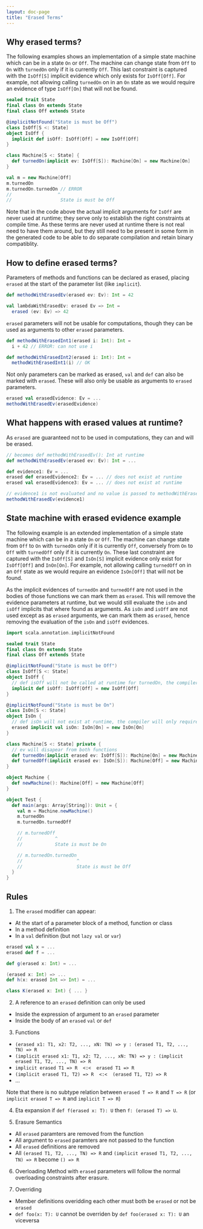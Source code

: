 ```yaml
---
layout: doc-page
title: "Erased Terms"
---
```


Why erased terms?
----------------------
The following examples shows an implementation of a simple state machine which can be in a state `On` or `Off`.
The machine can change state from `Off` to `On` with `turnedOn` only if it is currently `Off`. This last constraint is
captured with the `IsOff[S]` implicit evidence which only exists for `IsOff[Off]`.
For example, not allowing calling `turnedOn` on in an `On` state as we would require an evidence of type `IsOff[On]` that will not be found.

```scala
sealed trait State
final class On extends State
final class Off extends State

@implicitNotFound("State is must be Off")
class IsOff[S <: State]
object IsOff {
  implicit def isOff: IsOff[Off] = new IsOff[Off]
}

class Machine[S <: State] {
  def turnedOn(implicit ev: IsOff[S]): Machine[On] = new Machine[On]
}

val m = new Machine[Off]
m.turnedOn
m.turnedOn.turnedOn // ERROR
//                 ^
//                  State is must be Off
```

Note that in the code above the actual implicit arguments for `IsOff` are never used at runtime; they serve only to establish the right constraints at compile time.
As these terms are never used at runtime there is not real need to have them around, but they still need to be
present in some form in the generated code to be able to do separate compilation and retain binary compatiblity.

How to define erased terms?
-------------------------------
Parameters of methods and functions can be declared as erased, placing `erased` at the start of the parameter list (like `implicit`).

```scala
def methodWithErasedEv(erased ev: Ev): Int = 42

val lambdaWithErasedEv: erased Ev => Int =
  erased (ev: Ev) => 42
```

`erased` parameters will not be usable for computations, though they can be used as arguments to other `erased` parameters.

```scala
def methodWithErasedInt1(erased i: Int): Int =
  i + 42 // ERROR: can not use i

def methodWithErasedInt2(erased i: Int): Int =
  methodWithErasedInt1(i) // OK
```

Not only parameters can be marked as erased, `val` and `def` can also be marked with `erased`. These will also only be usable as arguments to `erased` parameters.

```scala
erased val erasedEvidence: Ev = ...
methodWithErasedEv(erasedEvidence)
```

What happens with erased values at runtime?
-------------------------------------------
As `erased` are guaranteed not to be used in computations, they can and will be erased.

```scala
// becomes def methodWithErasedEv(): Int at runtime
def methodWithErasedEv(erased ev: Ev): Int = ...

def evidence1: Ev = ...
erased def erasedEvidence2: Ev = ... // does not exist at runtime
erased val erasedEvidence3: Ev = ... // does not exist at runtime

// evidence1 is not evaluated and no value is passed to methodWithErasedEv
methodWithErasedEv(evidence1)
```

State machine with erased evidence example
------------------------------------------
The following example is an extended implementation of a simple state machine which can be in a state `On` or `Off`.
The machine can change state from `Off` to `On` with `turnedOn` only if it is currently `Off`, 
conversely from `On` to `Off` with `turnedOff` only if it is currently `On`. These last constraint are
captured with the `IsOff[S]` and `IsOn[S]` implicit evidence only exist for `IsOff[Off]` and `InOn[On]`. 
For example, not allowing calling `turnedOff` on in an `Off` state as we would require an evidence `IsOn[Off]` 
that will not be found.

As the implicit evidences of `turnedOn` and `turnedOff` are not used in the bodies of those functions 
we can mark them as `erased`. This will remove the evidence parameters at runtime, but we would still
evaluate the `isOn` and `isOff` implicits that where found as arguments.
As `isOn` and `isOff` are not used except as as `erased` arguments, we can mark them as `erased`, hence
removing the evaluation of the `isOn` and `isOff` evidences.

```scala
import scala.annotation.implicitNotFound

sealed trait State
final class On extends State
final class Off extends State

@implicitNotFound("State is must be Off")
class IsOff[S <: State]
object IsOff {
  // def isOff will not be called at runtime for turnedOn, the compiler will only require that this evidence exists
  implicit def isOff: IsOff[Off] = new IsOff[Off]
}

@implicitNotFound("State is must be On")
class IsOn[S <: State]
object IsOn {
  // def isOn will not exist at runtime, the compiler will only require that this evidence exists at compile time
  erased implicit val isOn: IsOn[On] = new IsOn[On]
}

class Machine[S <: State] private {
  // ev will disapear from both functions
  def turnedOn(implicit erased ev: IsOff[S]): Machine[On] = new Machine[On]
  def turnedOff(implicit erased ev: IsOn[S]): Machine[Off] = new Machine[Off]
}

object Machine {
  def newMachine(): Machine[Off] = new Machine[Off]
}

object Test {
  def main(args: Array[String]): Unit = {
    val m = Machine.newMachine()
    m.turnedOn
    m.turnedOn.turnedOff

    // m.turnedOff
    //            ^
    //            State is must be On

    // m.turnedOn.turnedOn
    //                    ^
    //                    State is must be Off
  }
}
```


Rules
-----

1) The `erased` modifier can appear:
* At the start of a parameter block of a method, function or class
* In a method definition
* In a `val` definition (but not `lazy val` or `var`)

```scala
erased val x = ...
erased def f = ...

def g(erased x: Int) = ...

(erased x: Int) => ...
def h(x: erased Int => Int) = ...

class K(erased x: Int) { ... }
```

2) A reference to an `erased` definition can only be used
* Inside the expression of argument to an `erased` parameter
* Inside the body of an `erased` `val` or `def`

3) Functions
* `(erased x1: T1, x2: T2, ..., xN: TN) => y : (erased T1, T2, ..., TN) => R`
* `(implicit erased x1: T1, x2: T2, ..., xN: TN) => y : (implicit erased T1, T2, ..., TN) => R`
* `implicit erased T1 => R  <:<  erased T1 => R`
* `(implicit erased T1, T2) => R  <:<  (erased T1, T2) => R`
*  ...

Note that there is no subtype relation between `erased T => R` and `T => R` (or `implicit erased T => R` and `implicit T => R`)

4) Eta expansion
if `def f(erased x: T): U` then `f: (erased T) => U`.


5) Erasure Semantics
* All `erased` paramters are removed from the function
* All argument to `erased` paramters are not passed to the function
* All `erased` definitions are removed
* All `(erased T1, T2, ..., TN) => R` and `(implicit erased T1, T2, ..., TN) => R` become `() => R`

6) Overloading
Method with `erased` parameters will follow the normal overloading constraints after erasure.

7) Overriding
* Member definitions overidding each other must both be `erased` or not be `erased`
* `def foo(x: T): U` cannot be overriden by `def foo(erased x: T): U` an viceversa

